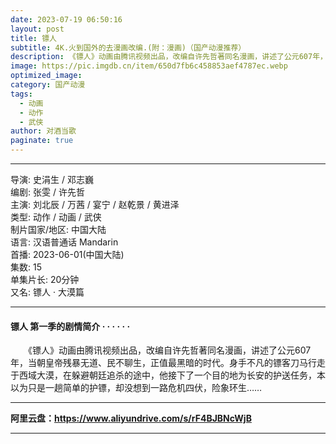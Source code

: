 ```yaml
---
date: 2023-07-19 06:50:16
layout: post
title: 镖人
subtitle: 4K.火到国外的去漫画改编.(附：漫画)（国产动漫推荐）
description: 《镖人》动画由腾讯视频出品，改编自许先哲著同名漫画，讲述了公元607年，当朝皇帝残暴无道、民不聊生，正值最黑暗的时代。身手不凡的镖客刀马行走于西域大漠...
image: https://pic.imgdb.cn/item/650d7fb6c458853aef4787ec.webp
optimized_image: 
category: 国产动漫
tags:
  - 动画
  - 动作
  - 武侠
author: 对酒当歌
paginate: true
---
```


---

导演: 史涓生 / 邓志巍  
编剧: 张雯 / 许先哲  
主演: 刘北辰 / 万茜 / 宴宁 / 赵乾景 / 黄进泽  
类型: 动作 / 动画 / 武侠  
制片国家/地区: 中国大陆  
语言: 汉语普通话 Mandarin  
首播: 2023-06-01(中国大陆)  
集数: 15  
单集片长: 20分钟  
又名: 镖人 · 大漠篇  

---

#### 镖人 第一季的剧情简介 · · · · · ·

　　《镖人》动画由腾讯视频出品，改编自许先哲著同名漫画，讲述了公元607年，当朝皇帝残暴无道、民不聊生，正值最黑暗的时代。身手不凡的镖客刀马行走于西域大漠，在躲避朝廷追杀的途中，他接下了一个目的地为长安的护送任务，本以为只是一趟简单的护镖，却没想到一路危机四伏，险象环生……

---

**阿里云盘：<https://www.aliyundrive.com/s/rF4BJBNcWjB>**

---

